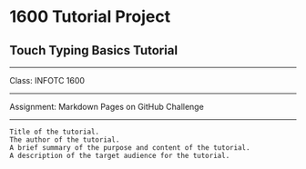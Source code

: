 # 1600 Tutorial Project
## Touch Typing Basics Tutorial
---
Class:
INFOTC 1600

---

Assignment:
Markdown Pages on GitHub Challenge

---




    Title of the tutorial.
    The author of the tutorial.
    A brief summary of the purpose and content of the tutorial.
    A description of the target audience for the tutorial.
